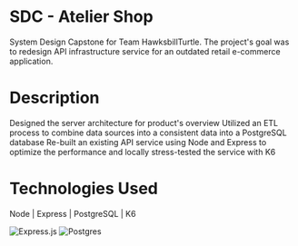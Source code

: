 # SDC - Atelier Shop

System Design Capstone for Team HawksbillTurtle. The project's goal was to redesign API infrastructure service for an outdated retail e-commerce application.


# Description

Designed the server architecture for product's overview
Utilized an ETL process to combine data sources into a consistent data into a PostgreSQL database
Re-built an existing API service using Node and Express to optimize the performance and locally stress-tested the service with K6

# Technologies Used
Node | Express | PostgreSQL | K6

![Express.js](https://img.shields.io/badge/express.js-%23404d59.svg?style=for-the-badge&logo=express&logoColor=%2361DAFB)
![Postgres](https://img.shields.io/badge/postgres-%23316192.svg?style=for-the-badge&logo=postgresql&logoColor=white)
